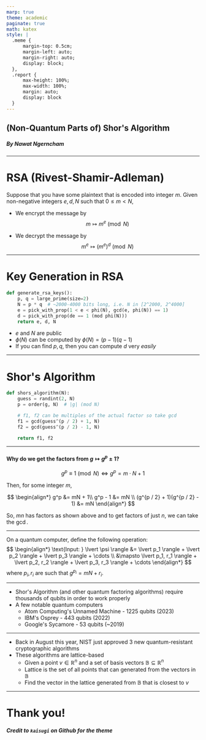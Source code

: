 ```yaml
---
marp: true
theme: academic
paginate: true
math: katex
style: |
  .meme { 
      margin-top: 0.5cm;
      margin-left: auto;
      margin-right: auto;
      display: block;
  },
  .report {
      max-height: 100%;
      max-width: 100%;
      margin: auto;
      display: block
  }
---
```


<!-- _class: lead -->

## (Non-Quantum Parts of) Shor's Algorithm

##### By Nawat Ngerncham

---

<!-- _header: RSA Crash Course -->

# RSA (Rivest-Shamir-Adleman)

Suppose that you have some plaintext that is encoded into integer $m$. Given non-negative integers $e, d, N$ such that $0 \leq m < N$, 

- We encrypt the message by 
$$ m \mapsto m^e \pmod N $$

- We decrypt the message by
$$ m^e \mapsto (m^e)^d \pmod N $$

---

<!-- _header: RSA Crash Course -->

# Key Generation in RSA

```python
def generate_rsa_keys():
    p, q = large_prime(size=2)
    N = p * q  # ~2000-4000 bits long, i.e. N in [2^2000, 2^4000]
    e = pick_with_prop(1 < e < phi(N), gcd(e, phi(N)) == 1)
    d = pick_with_prop(de == 1 (mod phi(N)))
    return e, d, N
```

- $e$ and $N$ are public
- $\phi(N)$ can be computed by $\phi(N) = (p-1)(q-1)$
- If you can find $p, q$, then you can compute $d$ very _easily_

---

<!-- _header: Shor's Algorithm -->

# Shor's Algorithm

```python
def shors_algorithm(N):
    guess = randint(2, N)
    p = order(g, N)  # |g| (mod N)

    # f1, f2 can be multiples of the actual factor so take gcd
    f1 = gcd(guess^(p / 2) + 1, N)
    f2 = gcd(guess^(p / 2) - 1, N)

    return f1, f2
```

---

<!-- _header: Why does it work? -->

#### Why do we get the factors from $g \mapsto g^p \pm 1$?

$$
    g^p \equiv 1 \pmod N \iff g^p = m \cdot N + 1
$$

Then, for some integer $m$,

$$
\begin{align*}
    g^p &= mN + 1\\
    g^p - 1 &= mN \\
    (g^{p / 2} + 1)(g^{p / 2} - 1) &= mN
\end{align*}
$$

So, $mn$ has factors as shown above and to get factors of just $n$, we can take the $\gcd$.

---

<!-- _header: Throwing in the Quantum Madness -->

On a quantum computer, define the following operation:
$$
\begin{align*}
    \text{Input: } \lvert \psi \rangle &= \lvert p_1 \rangle + \lvert p_2 \rangle + \lvert p_3 \rangle + \cdots \\
        &\mapsto \lvert p_1, r_1 \rangle + \lvert p_2, r_2 \rangle + \lvert p_3, r_3 \rangle + \cdots
\end{align*}
$$
where $p_i, r_i$ are such that $g^{p_i} = mN + r_i$.

---

<!-- _header: What should our honest reaction be to this information? -->

- Shor's Algorithm (and other quantum factoring algorithms) require thousands of qubits in order to work properly
- A few notable quantum computers
  - Atom Computing's Unnamed Machine - 1225 qubits (2023)
  - IBM's Osprey - 443 qubits (2022)
  - Google's Sycamore - 53 qubits (~2019)

---

<!-- _header: What should our honest reaction be to this information? -->

- Back in August this year, NIST just approved 3 new quantum-resistant cryptographic algorithms
- These algorithms are lattice-based
  - Given a point $v \in \mathbb{R}^n$ and a set of basis vectors $\mathbb{B} \subseteq \mathbb{R}^n$
  - Lattice is the set of all points that can generated from the vectors in $\mathbb{B}$
  - Find the vector in the lattice generated from $\mathbb{B}$ that is closest to $v$

---

<!-- _class: lead -->

# Thank you!

##### Credit to `kaisugi` on Github for the theme

